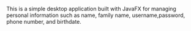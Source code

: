 This is a simple desktop application built with JavaFX for managing personal information such as name, family name, username,password, phone number, and birthdate.
